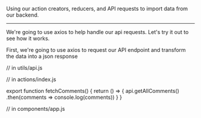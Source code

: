 Using our action creators, reducers, and API requests to import data from our backend.

---

We're going to use axios to help handle our api requests. Let's try it out to see how it works.

First, we're going to use axios to request our API endpoint and transform the data into a json response

// in utils/api.js




// in actions/index.js

export function fetchComments() {
  return () => {
    api.getAllComments()
    .then(comments => console.log(comments))
  }
}


// in components/app.js
